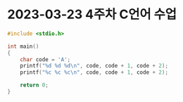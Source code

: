 # 2023-03-23 4주차 C언어 수업
```c
#include <stdio.h>

int main()
{
    char code = 'A';
    printf("%d %d %d\n", code, code + 1, code + 2);
    printf("%c %c %c\n", code, code + 1, code + 2);

    return 0;
}
```
